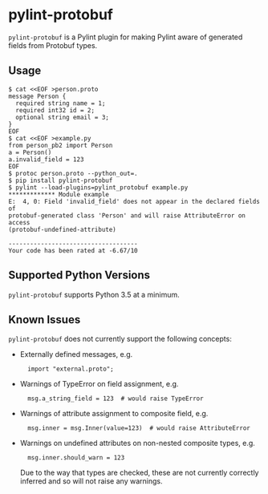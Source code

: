 pylint-protobuf
===============

`pylint-protobuf` is a Pylint plugin for making Pylint aware of generated
fields from Protobuf types.

## Usage

    $ cat <<EOF >person.proto
    message Person {
      required string name = 1;
      required int32 id = 2;
      optional string email = 3;
    }
    EOF
    $ cat <<EOF >example.py
    from person_pb2 import Person
    a = Person()
    a.invalid_field = 123
    EOF
    $ protoc person.proto --python_out=.
    $ pip install pylint-protobuf
    $ pylint --load-plugins=pylint_protobuf example.py
    ************* Module example
    E:  4, 0: Field 'invalid_field' does not appear in the declared fields of
    protobuf-generated class 'Person' and will raise AttributeError on access
    (protobuf-undefined-attribute)

    ------------------------------------
    Your code has been rated at -6.67/10

## Supported Python Versions

`pylint-protobuf` supports Python 3.5 at a minimum.

## Known Issues

`pylint-protobuf` does not currently support the following concepts:

* Externally defined messages, e.g.

        import "external.proto";

* Warnings of TypeError on field assignment, e.g.

        msg.a_string_field = 123  # would raise TypeError

* Warnings of attribute assignment to composite field, e.g.

        msg.inner = msg.Inner(value=123)  # would raise AttributeError

* Warnings on undefined attributes on non-nested composite types, e.g.

        msg.inner.should_warn = 123
  Due to the way that types are checked, these are not currently correctly
  inferred and so will not raise any warnings.

